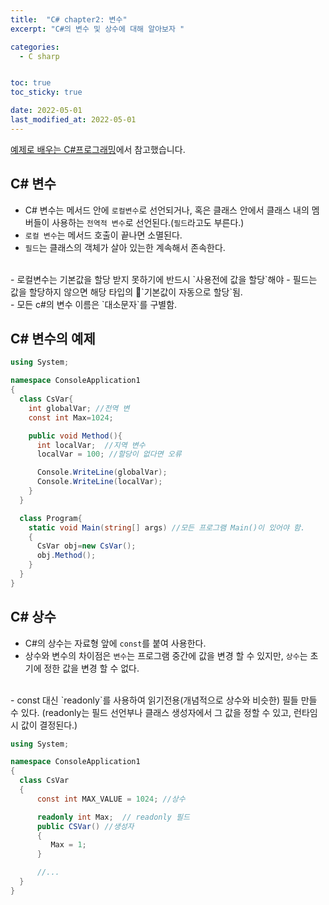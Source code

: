 ```yaml
---
title:  "C# chapter2: 변수"
excerpt: "C#의 변수 및 상수에 대해 알아보자 "

categories:
  - C sharp


toc: true
toc_sticky: true

date: 2022-05-01
last_modified_at: 2022-05-01
---
```

[예제로 배우는 C#프로그래밍](http://www.csharpstudy.com/CSharp/CSharp-variable.aspx)에서 참고했습니다.

## C# 변수

  - C# 변수는 메서드 안에 `로컬변수`로 선언되거나, 혹은 클래스 안에서 클래스 내의 멤버들이
  사용하는 `전역적 변수`로 선언된다.(`필드`라고도 부른다.)
  - `로컬 변수`는 메서드 호출이 끝나면 소멸된다.
  - `필드`는 클래스의 객체가 살아 있는한 계속해서 존속한다.
<br>
  - 로컬변수는 기본값을 할당 받지 못하기에 반드시 `사용전에 값을 할당`해야
  - 필드는 값을 할당하지 않으면 해당 타입의 `기본값이 자동으로 할당`됨.
<br>
  - 모든 c#의 변수 이름은 `대소문자`를 구별함.

## C# 변수의 예제

```c#
using System;

namespace ConsoleApplication1
{
  class CsVar{
    int globalVar; //전역 변
    const int Max=1024;

    public void Method(){
      int localVar;  //지역 변수
      localVar = 100; //할당이 없다면 오류

      Console.WriteLine(globalVar);
      Console.WriteLine(localVar);
    }
  }

  class Program{
    static void Main(string[] args) //모든 프로그램 Main()이 있어야 함.
    {
      CsVar obj=new CsVar();
      obj.Method();
    }
  }
}
```

## C# 상수

  - C#의 상수는 자료형 앞에 `const`를 붙여 사용한다.
  - 상수와 변수의 차이점은 `변수`는 프로그램 중간에 값을 변경 할 수 있지만,
  `상수`는 초기에 정한 값을 변경 할 수 없다.
<br>
  - const 대신 `readonly`를 사용하여 읽기전용(개념적으로 상수와 비슷한) 필들 만들 수 있다.
  (readonly는 필드 선언부나 클래스 생성자에서 그 값을 정할 수 있고, 런타임시 값이 결정된다.)

  ```c#
using System;

namespace ConsoleApplication1
{
    class CsVar
    {
        const int MAX_VALUE = 1024; //상수

        readonly int Max;  // readonly 필드
        public CSVar() //생성자
        {
           Max = 1;
        }

        //...
    }
}
```
